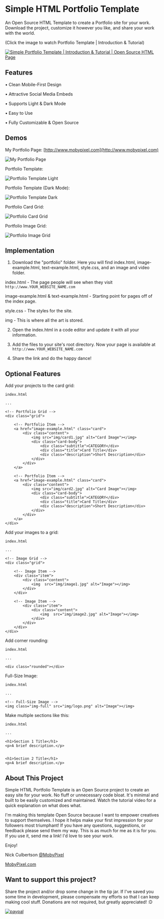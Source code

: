 # Simple HTML Portfolio Template

An Open Source HTML Template to create a Portfolio site for your work. Download the project, customize it however you like, and share your work with the world.

(Click the image to watch Portfolio Template | Introduction & Tutorial)

[![Simple Portfolio Template | Introduction & Tutorial | Open Source HTML Page](https://img.youtube.com/vi/BU1JhI1Pfxo/0.jpg)](https://www.youtube.com/watch?v=BU1JhI1Pfxo "Simple HTML Portfolio Template | Introduction & Tutorial | Open Source HTML Page")


## Features

• Clean Mobile-First Design

• Attractive Social Media Embeds

• Supports Light & Dark Mode

• Easy to Use

• Fully Customizable & Open Source


## Demos

My Portfolio Page: [http://www.mobypixel.com](http://www.mobypixel.com)

![My Portfolio Page](https://github.com/NickCulbertson/VidTest/blob/master/portfolio1.png)

Portfolio Template:

![Portfolio Template Light](https://github.com/NickCulbertson/VidTest/blob/master/portfolio2.png)

Portfolio Template (Dark Mode):

![Portfolio Template Dark](https://github.com/NickCulbertson/VidTest/blob/master/portfolio3.png)

Portfolio Card Grid:

![Portfolio Card Grid](https://github.com/NickCulbertson/VidTest/blob/master/portfolio4.png)

Portfolio Image Grid:

![Portfolio Image Grid](https://github.com/NickCulbertson/VidTest/blob/master/portfolio5.png)

## Implementation

1. Download the "portfolio" folder. Here you will find index.html, image-example.html, text-example.html, style.css, and an image and video folder.

index.html - The page people will see when they visit `http://www.YOUR_WEBSITE_NAME.com`

image-example.html & text-example.html - Starting point for pages off of the index page.

style.css - The styles for the site.

img - This is where all the art is stored.

2. Open the index.html in a code editor and update it with all your information.

3. Add the files to your site's root directory. Now your page is available at
`http://www.YOUR_WEBSITE_NAME.com`

4. Share the link and do the happy dance!

## Optional Features

Add your projects to the card grid:
```
index.html

...

<!-- Portfolio Grid -->
<div class="grid">
                
    <!-- Portfolio Item -->
    <a href="image-example.html" class="card">
        <div class="content">
            <img src="img/card1.jpg" alt="Card Image"></img>
            <div class="card-body">
                <div class="subtitle">CATEGORY</div>
                <div class="title">Card Title</div>
                <div class="description">Short Description</div>
            </div>
        </div>
    </a>
                
    <!-- Portfolio Item -->
    <a href="image-example.html" class="card">
        <div class="content">
            <img src="img/card2.jpg" alt="Card Image"></img>
            <div class="card-body">
                <div class="subtitle">CATEGORY</div>
                <div class="title">Card Title</div>
                <div class="description">Short Description</div>
            </div>
        </div>
    </a>
</div>
```

Add your images to a grid:
```
index.html

...

<!-- Image Grid -->
<div class="grid">
                
    <!-- Image Item -->
    <div class="item">
        <div class="content">
            <img  src="img/image1.jpg" alt="Image"></img>
        </div>
    </div>
                
    <!-- Image Item -->
        <div class="item">
            <div class="content">
                <img  src="img/image2.jpg" alt="Image"></img>
            </div>
        </div>
    </div>
</div>

```

Add corner rounding:

```
index.html

...

<div class="rounded"></div>

```

Full-Size Image:

```
index.html

...

<!-- Full-Size Image -->
<img class="img-full" src="img/logo.png" alt="Image"></img>

```

Make multiple sections like this:

```
index.html

...

<h1>Section 1 Title</h1>
<p>A brief description.</p>
    

<h1>Section 2 Title</h1>
<p>A brief description.</p>
```

## About This Project

Simple HTML Portfolio Template is an Open Source project to create an easy site for your work. No fluff or unnecessary code bloat. It's minimal and built to be easily customized and maintained. Watch the tutorial video for a quick explanation on what does what.
            
I'm making this template Open Source because I want to empower creatives to support themselves. I hope it helps make your first impression for your followers most triumphant! If you have any questions, suggestions, or feedback please send them my way. This is as much for me as it is for you. If you use it, send me a link! I'd love to see your work.

Enjoy!

Nick Culbertson [@MobyPixel](https://twitter.com/MobyPixel)

[MobyPixel.com](http://www.mobypixel.com)


## Want to support this project?

Share the project and/or drop some change in the tip jar. If I've saved you some time in development, please compensate my efforts so that I can keep making cool stuff. Donations are not required, but greatly appreciated! :D

[![paypal](https://www.paypalobjects.com/en_US/i/btn/btn_donateCC_LG.gif)](https://www.paypal.com/cgi-bin/webscr?cmd=_s-xclick&hosted_button_id=HKHYVRMC53W7C)
